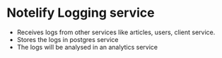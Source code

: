 # Notelify Logging service
* Receives logs from other services like articles, users, client service.
* Stores the logs in postgres service
* The logs will be analysed in an analytics service
